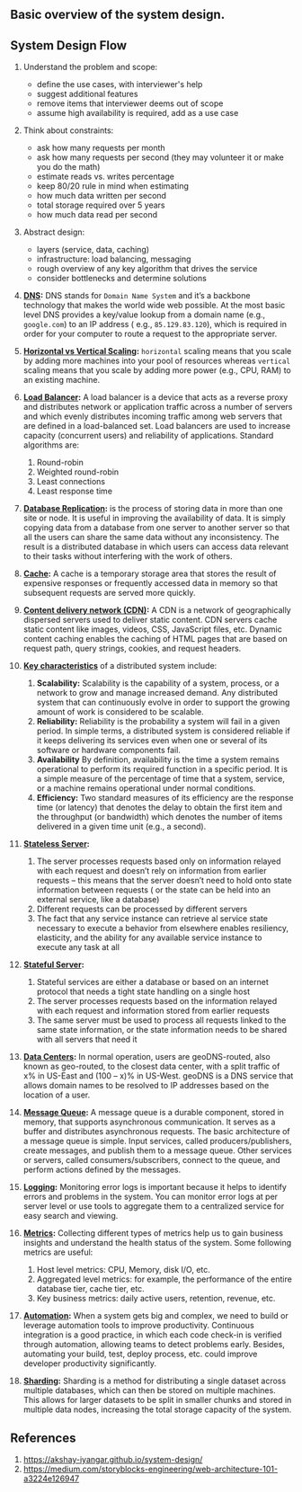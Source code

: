 ## Basic overview of the system design.

System Design Flow
----------------------
1. Understand the problem and scope:
    - define the use cases, with interviewer's help
    - suggest additional features
    - remove items that interviewer deems out of scope
    - assume high availability is required, add as a use case
2. Think about constraints:
    - ask how many requests per month
    - ask how many requests per second    (they may volunteer it or make you do the math)
    - estimate reads vs. writes percentage
    - keep 80/20 rule in mind when estimating
    - how much data written per second
    - total storage required over 5 years
    - how much data read per second
3. Abstract design:
    - layers    (service, data, caching)
    - infrastructure:    load balancing, messaging
    - rough overview of any key algorithm that drives the service
    - consider bottlenecks and determine solutions

1. **[DNS](https://www.cloudflare.com/learning/dns/glossary/dns-root-server/):**
   DNS stands for `Domain Name System` and it’s a backbone technology that makes the world wide web possible. At the
   most basic level DNS provides a key/value lookup from a domain name (e.g., `google.com`) to an IP address (
   e.g., `85.129.83.120`), which is required in order for your computer to route a request to the appropriate server.

2. **[Horizontal vs Vertical Scaling](https://stackoverflow.com/questions/11707879/difference-between-scaling-horizontally-and-vertically-for-databases):** `horizontal`
   scaling means that you scale by adding more machines into your pool of resources whereas `vertical` scaling means
   that you scale by adding more power (e.g., CPU, RAM) to an existing machine.

3. **[Load Balancer](https://www.f5.com/services/resources/glossary/load-balancer):** A load balancer is a device that
   acts as a reverse proxy and distributes network or application traffic across a number of servers and which evenly
   distributes incoming traffic among web servers that are defined in a load-balanced set. Load balancers are used to
   increase capacity (concurrent users) and reliability of applications. Standard algorithms are:
    1. Round-robin
    2. Weighted round-robin
    3. Least connections
    4. Least response time
4. **[Database Replication](https://www.geeksforgeeks.org/data-replication-in-dbms/):** is the process of storing data
   in more than one site or node. It is useful in improving the availability of data. It is simply copying data from a
   database from one server to another server so that all the users can share the same data without any inconsistency.
   The result is a distributed database in which users can access data relevant to their tasks without interfering with
   the work of others.

5. **[Cache](https://akshay-iyangar.github.io/system-design/grokking-system-design/system-design-basics/caching.html):**
   A cache is a temporary storage area that stores the result of expensive responses or frequently accessed data in
   memory so that subsequent requests are served more quickly.

6. **[Content delivery network (CDN)]():** A CDN is a network of geographically dispersed servers used to deliver static
   content. CDN servers cache static content like images, videos, CSS, JavaScript files, etc. Dynamic content caching
   enables the caching of HTML pages that are based on request path, query strings, cookies, and request headers.

7. **[Key characteristics](https://akshay-iyangar.github.io/system-design/grokking-system-design/system-design-basics/key-charactersitics-of-distributed-systems.html)**
   of a distributed system include:
    1. **Scalability:** Scalability is the capability of a system, process, or a network to grow and manage increased
       demand. Any distributed system that can continuously evolve in order to support the growing amount of work is
       considered to be scalable.
    2. **Reliability:** Reliability is the probability a system will fail in a given period. In simple terms, a
       distributed system is considered reliable if it keeps delivering its services even when one or several of its
       software or hardware components fail.
    3. **Availability** By definition, availability is the time a system remains operational to perform its required
       function in a specific period. It is a simple measure of the percentage of time that a system, service, or a
       machine remains operational under normal conditions.
    4. **Efficiency:**  Two standard measures of its efficiency are the response time (or latency) that denotes the
       delay to obtain the first item and the throughput (or bandwidth) which denotes the number of items delivered in a
       given time unit (e.g., a second).

8. **[Stateless Server](https://www.proud2becloud.com/stateful-vs-stateless-the-good-the-bad-and-the-ugly/):**
    1. The server processes requests based only on information relayed with each request and doesn’t rely on information
       from earlier requests – this means that the server doesn’t need to hold onto state information between requests (
       or the state can be held into an external service, like a database)
    2. Different requests can be processed by different servers
    3. The fact that any service instance can retrieve al service state necessary to execute a behavior from elsewhere
       enables resiliency, elasticity, and the ability for any available service instance to execute any task at all

9. **[Stateful Server](https://www.proud2becloud.com/stateful-vs-stateless-the-good-the-bad-and-the-ugly/):**
    1. Stateful services are either a database or based on an internet protocol that needs a tight state handling on a
       single host
    2. The server processes requests based on the information relayed with each request and information stored from
       earlier requests
    3. The same server must be used to process all requests linked to the same state information, or the state
       information needs to be shared with all servers that need it

10. **[Data Centers]():** In normal operation, users are geoDNS-routed, also known as geo-routed, to the closest data
    center, with a split traffic of x% in US-East and (100 – x)% in US-West. geoDNS is a DNS service that allows domain
    names to be resolved to IP addresses based on the location of a user.

11. **[Message Queue](https://medium.com/must-know-computer-science/system-design-message-queues-245612428a22):** A
    message queue is a durable component, stored in memory, that supports asynchronous communication. It serves as a
    buffer and distributes asynchronous requests. The basic architecture of a message queue is simple. Input services,
    called producers/publishers, create messages, and publish them to a message queue. Other services or servers, called
    consumers/subscribers, connect to the queue, and perform actions defined by the messages.

12. **[Logging]():** Monitoring error logs is important because it helps to identify errors and problems in the system.
    You can monitor error logs at per server level or use tools to aggregate them to a centralized service for easy
    search and viewing.
13. **[Metrics]():** Collecting different types of metrics help us to gain business insights and understand the health
    status of the system. Some following metrics are useful:
    1. Host level metrics: CPU, Memory, disk I/O, etc.
    2. Aggregated level metrics: for example, the performance of the entire database tier, cache tier, etc.
    3. Key business metrics: daily active users, retention, revenue, etc.

14. **[Automation]():** When a system gets big and complex, we need to build or leverage automation tools to improve
    productivity. Continuous integration is a good practice, in which each code check-in is verified through automation,
    allowing teams to detect problems early. Besides, automating your build, test, deploy process, etc. could improve
    developer productivity significantly.

15. **[Sharding](https://www.mongodb.com/features/database-sharding-explained):** Sharding is a method for distributing
    a single dataset across multiple databases, which can then be stored on multiple machines. This allows for larger
    datasets to be split in smaller chunks and stored in multiple data nodes, increasing the total storage capacity of
    the system.

## References

1. https://akshay-iyangar.github.io/system-design/
2. https://medium.com/storyblocks-engineering/web-architecture-101-a3224e126947